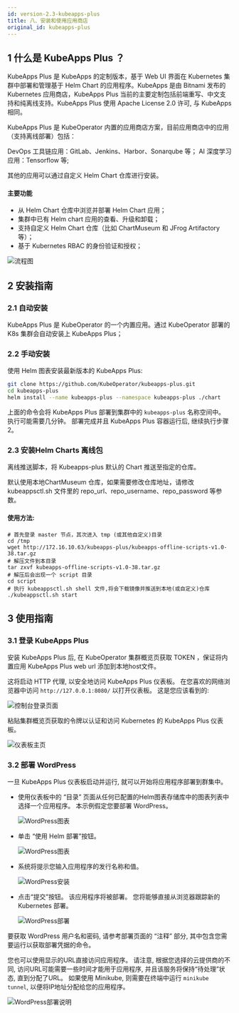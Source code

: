 ```yaml
---
id: version-2.3-kubeapps-plus
title: 八、安装和使用应用商店
original_id: kubeapps-plus
---
```


## 1 什么是 KubeApps Plus ？

KubeApps Plus 是 KubeApps 的定制版本，基于 Web UI 界面在 Kubernetes 集群中部署和管理基于 Helm Chart 的应用程序。KubeApps 是由 Bitnami 发布的 Kubernetes 应用商店，KubeApps Plus 当前的主要定制包括前端重写、中文支持和纯离线支持。KubeApps Plus 使用 Apache License 2.0 许可, 与 KubeApps 相同。

KubeApps Plus 是 KubeOperator 内置的应用商店方案，目前应用商店中的应用（支持离线部署）包括：

DevOps 工具链应用：GitLab、Jenkins、Harbor、Sonarqube 等；
AI 深度学习应用：Tensorflow 等;

其他的应用可以通过自定义 Helm Chart 仓库进行安装。

#### 主要功能

- 从 Helm Chart 仓库中浏览并部署 Helm Chart 应用；
- 集群中已有 Helm chart 应用的查看、升级和卸载；
- 支持自定义 Helm Chart 仓库（比如 ChartMuseum 和 JFrog Artifactory 等）；
- 基于 Kubernetes RBAC 的身份验证和授权；

![流程图](../../../static/img-kubeapps-plus/user-role-process-old.png)

## 2 安装指南

### 2.1 自动安装

KubeApps Plus 是 KubeOperator 的一个内置应用。通过 KubeOperator 部署的 K8s 集群会自动安装上 KubeApps Plus；

### 2.2 手动安装

使用 Helm 图表安装最新版本的 KubeApps Plus: 

```bash
git clone https://github.com/KubeOperator/kubeapps-plus.git
cd kubeapps-plus
helm install --name kubeapps-plus --namespace kubeapps-plus ./chart
```

上面的命令会将 KubeApps Plus 部署到集群中的 `kubeapps-plus` 名称空间中。 执行可能需要几分钟。 部署完成并且 KubeApps Plus 容器运行后, 继续执行步骤2。

### 2.3 安装Helm Charts 离线包

离线推送脚本，将 Kubeapps-plus 默认的 Chart 推送至指定的仓库。

默认使用本地ChartMuseum 仓库，如果需要修改仓库地址，请修改 kubeappsctl.sh 文件里的 repo_url、repo_username、repo_password 等参数。

#### 使用方法:

```
# 首先登录 master 节点，其次进入 tmp (或其他自定义)目录
cd /tmp
wget http://172.16.10.63/kubeapps-plus/kubeapps-offline-scripts-v1.0-38.tar.gz
# 解压文件到本目录
tar zxvf kubeapps-offline-scripts-v1.0-38.tar.gz
# 解压后会出现一个 script 目录
cd script
# 执行 kubeappsctl.sh shell 文件,将会下载镜像并推送到本地(或自定义)仓库
./kubeappsctl.sh start
```

## 3 使用指南

### 3.1 登录 KubeApps Plus 

安装 KubeApps Plus 后, 在 KubeOperator 集群概览页获取 TOKEN ，保证将内置应用 KubeApps Plus web url 添加到本地host文件。

这将启动 HTTP 代理, 以安全地访问 KubeApps Plus 仪表板。 在您喜欢的网络浏览器中访问 `http://127.0.0.1:8080/` 以打开仪表板。 这是您应该看到的: 

![控制台登录页面](../../../static/img-kubeapps-plus/dashboard-login.png)

粘贴集群概览页获取的令牌以认证和访问 Kubernetes 的 KubeApps Plus 仪表板。

![仪表板主页](../../../static/img-kubeapps-plus/dashboard-home.png)

 ### 3.2 部署 WordPress

一旦 KubeApps Plus 仪表板启动并运行, 就可以开始将应用程序部署到群集中。

- 使用仪表板中的 “目录” 页面从任何已配置的Helm图表存储库中的图表列表中选择一个应用程序。 本示例假定您要部署 WordPress。

  ![WordPress图表](../../../static/img-kubeapps-plus/wordpress-search.png)

- 单击 “使用 Helm 部署”按钮。

  ![WordPress图表](../../../static/img-kubeapps-plus/wordpress-chart.png)

- 系统将提示您输入应用程序的发行名称和值。

  ![WordPress安装](../../../static/img-kubeapps-plus/wordpress-installation.png)

- 点击“提交”按钮。 该应用程序将被部署。 您将能够直接从浏览器跟踪新的 Kubernetes 部署。

  ![WordPress部署](../../../static/img-kubeapps-plus/wordpress-deployment.png)

要获取 WordPress 用户名和密码, 请参考部署页面的 “注释” 部分, 其中包含您需要运行以获取部署凭据的命令。

您也可以使用显示的URL直接访问应用程序。 
请注意, 根据您选择的云提供商的不同, 访问URL可能需要一些时间才能用于应用程序, 并且该服务将保持“待处理”状态, 直到分配了URL。 
如果使用 Minikube, 则需要在终端中运行 `minikube tunnel`, 以便将IP地址分配给您的应用程序。

![WordPress部署说明](../../../static/img-kubeapps-plus/wordpress-notes.png)